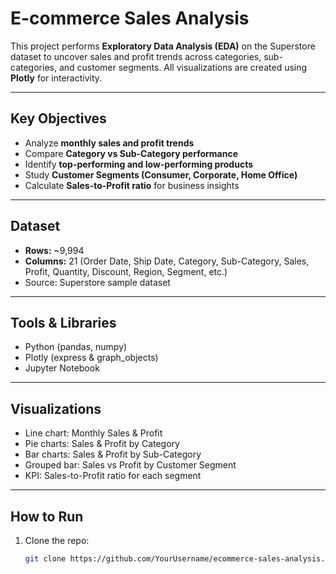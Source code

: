 #  E-commerce Sales Analysis

This project performs **Exploratory Data Analysis (EDA)** on the Superstore dataset to uncover sales and profit trends across categories, sub-categories, and customer segments. All visualizations are created using **Plotly** for interactivity.

---

##  Key Objectives
- Analyze **monthly sales and profit trends**
- Compare **Category vs Sub-Category performance**
- Identify **top-performing and low-performing products**
- Study **Customer Segments (Consumer, Corporate, Home Office)**
- Calculate **Sales-to-Profit ratio** for business insights

---

##  Dataset
- **Rows:** ~9,994  
- **Columns:** 21 (Order Date, Ship Date, Category, Sub-Category, Sales, Profit, Quantity, Discount, Region, Segment, etc.)  
- Source: Superstore sample dataset

---

##   Tools & Libraries
- Python (pandas, numpy)
- Plotly (express & graph_objects)
- Jupyter Notebook

---

##  Visualizations
- Line chart: Monthly Sales & Profit
- Pie charts: Sales & Profit by Category
- Bar charts: Sales & Profit by Sub-Category
- Grouped bar: Sales vs Profit by Customer Segment
- KPI: Sales-to-Profit ratio for each segment

---

##  How to Run
1. Clone the repo:
   ```bash
   git clone https://github.com/YourUsername/ecommerce-sales-analysis.git

